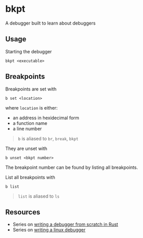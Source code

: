 # bkpt

A debugger built to learn about debuggers

## Usage

Starting the debugger

```
bkpt <executable>
```

## Breakpoints

Breakpoints are set with

```
b set <location> 
```

where `location` is either:

  * an address in hexidecimal form
  * a function name
  * a line number

> `b` is aliased to `br`, `break`, `bkpt`

They are unset with

```
b unset <bkpt number>
```

The breakpoint number can be found by listing all breakpoints.

List all breakpoints with

```
b list
```

> `list` is aliased to `ls`

## Resources

- Series on [writing a debugger from scratch in Rust](https://www.timdbg.com/posts/writing-a-debugger-from-scratch-part-1/)
- Series on [writing a linux debugger](https://blog.tartanllama.xyz/writing-a-linux-debugger-setup/)
